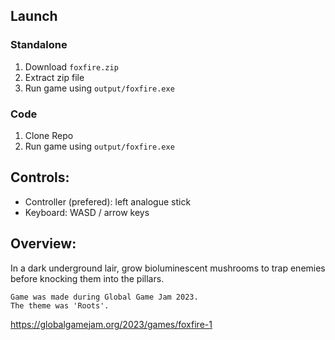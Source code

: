 ## Launch
### Standalone
1. Download `foxfire.zip`
2. Extract zip file
3. Run game using `output/foxfire.exe`

### Code
1. Clone Repo
2. Run game using `output/foxfire.exe`

## Controls:
- Controller (prefered): left analogue stick
- Keyboard: WASD / arrow keys 

## Overview:
In a dark underground lair, grow bioluminescent mushrooms to trap enemies before knocking them into the pillars.



```
Game was made during Global Game Jam 2023.
The theme was 'Roots'.
```
https://globalgamejam.org/2023/games/foxfire-1